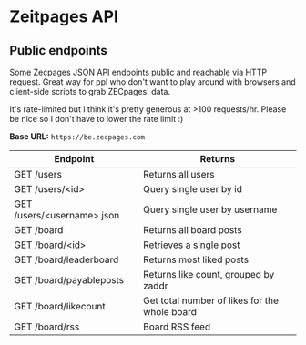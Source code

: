 # Zeitpages API
 
## Public endpoints

Some Zecpages JSON API endpoints public and reachable via HTTP request. Great way for ppl who don't want to play around with browsers and client-side scripts to grab ZECpages' data.

It's rate-limited but I think it's pretty generous at >100 requests/hr. Please be nice so I don't have to lower the rate limit :)

**Base URL:** `https://be.zecpages.com`

| Endpoint      | Returns |
| ----------- | ----------- |
| GET /users      | Returns all users |
| GET /users/\<id\>      | Query single user by id |
| GET /users/\<username\>.json   | Query single user by username  | 
| GET /board      | Returns all board posts |
| GET /board/\<id\>      | Retrieves a single post |
| GET /board/leaderboard      | Returns most liked posts |
| GET /board/payableposts | Returns like count, grouped by zaddr | 
| GET /board/likecount | Get total number of likes for the whole board |
| GET /board/rss | Board RSS feed |
